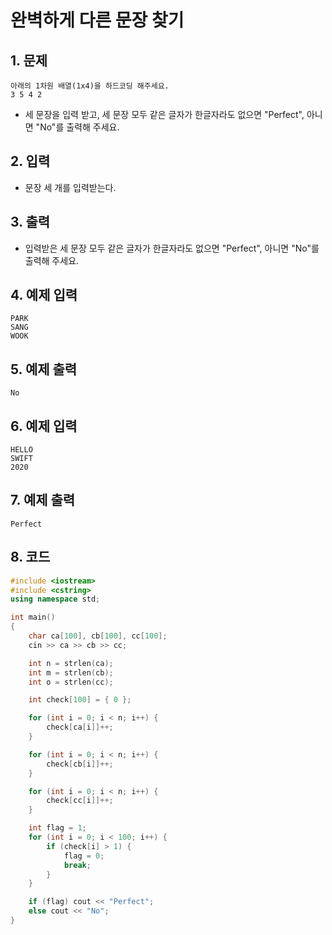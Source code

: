 # 완벽하게 다른 문장 찾기 #

## 1. 문제

```
아래의 1차원 배열(1x4)을 하드코딩 해주세요.
3 5 4 2
```

- 세 문장을 입력 받고, 세 문장 모두 같은 글자가 한글자라도 없으면 "Perfect", 아니면 "No"를 출력해 주세요.

## 2. 입력
- 문장 세 개를 입력받는다.

## 3. 출력
- 입력받은 세 문장 모두 같은 글자가 한글자라도 없으면 "Perfect", 아니면 "No"를 출력해 주세요.

## 4. 예제 입력
```
PARK
SANG
WOOK
```

## 5. 예제 출력
```
No
```

## 6. 예제 입력

```
HELLO
SWIFT
2020
```

## 7. 예제 출력

```
Perfect
```

## 8. 코드

```c++
#include <iostream>
#include <cstring>
using namespace std;

int main()
{
    char ca[100], cb[100], cc[100];
    cin >> ca >> cb >> cc;

    int n = strlen(ca);
    int m = strlen(cb);
    int o = strlen(cc);

    int check[100] = { 0 };

    for (int i = 0; i < n; i++) {
        check[ca[i]]++;
    }

    for (int i = 0; i < n; i++) {
        check[cb[i]]++;
    }

    for (int i = 0; i < n; i++) {
        check[cc[i]]++;
    }

    int flag = 1;
    for (int i = 0; i < 100; i++) {
        if (check[i] > 1) {
            flag = 0;
            break;
        }
    }

    if (flag) cout << "Perfect";
    else cout << "No";
}
```
